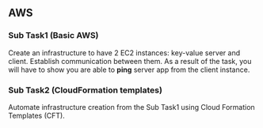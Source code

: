 ## AWS

### Sub Task1 (Basic AWS)
Create an infrastructure to have 2 EC2 instances: key-value server and client. Establish communication between them.
As a result of the task, you will have to show you are able to **ping** server app from the client instance.

### Sub Task2 (CloudFormation templates)
Automate infrastructure creation from the Sub Task1 using Cloud Formation Templates (CFT).